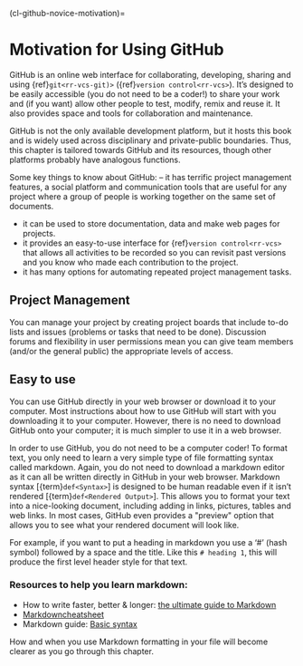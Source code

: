 (cl-github-novice-motivation)=
# Motivation for Using GitHub

GitHub is an online web interface for collaborating, developing, sharing and using {ref}`git<rr-vcs-git)>` ({ref}`version control<rr-vcs>`).
It’s designed to be easily accessible (you do not need to be a coder!) to share your work and (if you want) allow other people to test, modify, remix and reuse it.
It also provides space and tools for collaboration and maintenance.

GitHub is not the only available development platform, but it hosts this book and is widely used across disciplinary and private-public boundaries.
Thus, this chapter is tailored towards GitHub and its resources, though other platforms probably have analogous functions.

Some key things to know about GitHub: 
– it has terrific project management features, a social platform and communication tools that are useful for any project where a group of people is working together on the same set of documents.
- it can be used to store documentation, data and make web pages for projects. 
- it provides an easy-to-use interface for {ref}`version control<rr-vcs>` that allows all activities to be recorded so you can revisit past versions and you know who made each contribution to the project.
- it has many options for automating repeated project management tasks.


## Project Management

You can manage your project by creating project boards that include to-do lists and issues (problems or tasks that need to be done).
Discussion forums and flexibility in user permissions mean you can give team members (and/or the general public) the appropriate levels of access.

## Easy to use

You can use GitHub directly in your web browser or download it to your computer. 
Most instructions about how to use GitHub will start with you downloading it to your computer.
However, there is no need to download GitHub onto your computer; it is much simpler to use it in a web browser.

In order to use GitHub, you do not need to be a computer coder!
To format text, you only need to learn a very simple type of file formatting syntax called markdown. 
Again, you do not need to download a markdown editor as it can all be written directly in GitHub in your web browser.
Markdown syntax [{term}`def<Syntax>`] is designed to be human readable even if it isn’t rendered [{term}`def<Rendered Output>`].
This allows you to format your text into a nice-looking document, including adding in links, pictures, tables and web links.
In most cases, GitHub even provides a "preview" option that allows you to see what your rendered document will look like.

For example, if you want to put a heading in markdown you use a ‘#’ (hash symbol) followed by a space and the title.
Like this `# heading 1`, this will produce the first level header style for that text.

### Resources to help you learn markdown:

* How to write faster, better & longer: [the ultimate guide to Markdown](https://ghost.org/changelog/markdown/)
* [Markdowncheatsheet](https://github.com/adam-p/markdown-here/wiki/Markdown-Cheatsheet)
* Markdown guide: [Basic syntax](https://www.markdownguide.org/basic-syntax/)

How and when you use Markdown formatting in your file will become clearer as you go through this chapter.
